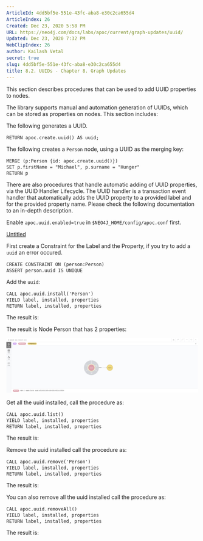 ```yaml
---
ArticleId: 4dd5bf5e-551e-43fc-aba8-e30c2ca655d4
ArticleIndex: 26
Created: Dec 23, 2020 5:58 PM
URL: https://neo4j.com/docs/labs/apoc/current/graph-updates/uuid/
Updated: Dec 23, 2020 7:32 PM
WebClipIndex: 26
author: Kailash Vetal
secret: true
slug: 4dd5bf5e-551e-43fc-aba8-e30c2ca655d4
title: 8.2. UUIDs - Chapter 8. Graph Updates
---
```

This section describes procedures that can be used to add UUID properties to nodes.

The library supports manual and automation generation of UUIDs, which can be stored as properties on nodes. This section includes:

The following generates a UUID.

```
RETURN apoc.create.uuid() AS uuid;
```

The following creates a `Person` node, using a UUID as the merging key:

```
MERGE (p:Person {id: apoc.create.uuid()})
SET p.firstName = "Michael", p.surname = "Hunger"
RETURN p
```

There are also procedures that handle automatic adding of UUID properties, via the UUID Handler Lifecycle. The UUID handler is a transaction event handler that automatically adds the UUID property to a provided label and for the provided property name. Please check the following documentation to an in-depth description.

Enable `apoc.uuid.enabled=true` in `$NEO4J_HOME/config/apoc.conf` first.

[Untitled](26%20ae751de1fa22454fb0100d7a0ce4ea17/Untitled%20Database%20ea1e215952bd42af8fd6e32de61ba9a4.csv)

First create a Constraint for the Label and the Property, if you try to add a `uuid` an error occured.

```
CREATE CONSTRAINT ON (person:Person)
ASSERT person.uuid IS UNIQUE
```

Add the `uuid`:

```
CALL apoc.uuid.install('Person')
YIELD label, installed, properties
RETURN label, installed, properties
```

The result is:

The result is Node Person that has 2 properties:

![26%20ae751de1fa22454fb0100d7a0ce4ea17/apoc.uuid.result.png](26%20ae751de1fa22454fb0100d7a0ce4ea17/apoc.uuid.result.png)

Get all the uuid installed, call the procedure as:

```
CALL apoc.uuid.list()
YIELD label, installed, properties
RETURN label, installed, properties
```

The result is:

Remove the uuid installed call the procedure as:

```
CALL apoc.uuid.remove('Person')
YIELD label, installed, properties
RETURN label, installed, properties
```

The result is:

You can also remove all the uuid installed call the procedure as:

```
CALL apoc.uuid.removeAll()
YIELD label, installed, properties
RETURN label, installed, properties
```

The result is:
